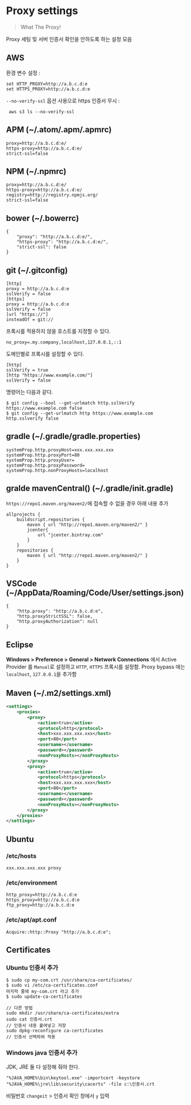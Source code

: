 # Proxy settings

> What The Proxy!

Proxy 세팅 및 서버 인증서 확인을 안하도록 하는 설정 모음

## AWS

환경 변수 설정 :

    set HTTP_PROXY=http://a.b.c.d:e
    set HTTPS_PROXY=http://a.b.c.d:e

`--no-verify-ssl` 옵션 사용으로 https 인증서 무시 :

     aws s3 ls --no-verify-ssl

## APM (~/.atom/.apm/.apmrc)

    proxy=http://a.b.c.d:e/
    https-proxy=http://a.b.c.d:e/
    strict-ssl=false

## NPM (~/.npmrc)

    proxy=http://a.b.c.d:e/
    https-proxy=http://a.b.c.d:e/
    registry=http://registry.npmjs.org/
    strict-ssl=false

## bower (~/.bowerrc)

    {
        "proxy": "http://a.b.c.d:e/",
        "https-proxy": "http://a.b.c.d:e/",
        "strict-ssl": false
    }

## git (~/.gitconfig)

    [http]
    proxy = http://a.b.c.d:e
    sslVerify = false
    [https]
    proxy = http://a.b.c.d:e
    sslVerify = false
    [url "https://"]
    insteadOf = git://

프록시를 적용하지 않을 호스트를 지정할 수 있다.

    no_proxy=.my.company,localhost,127.0.0.1,::1

도메인별로 프록시를 설정할 수 있다.

    [http]
    sslVerify = true
    [http "https://www.example.com/"]
    sslVerify = false

명령어는 다음과 같다.

    $ git config --bool --get-urlmatch http.sslVerify https://www.example.com false
    $ git config --get-urlmatch http https://www.example.com
    http.sslverify false

## gradle (~/.gradle/gradle.properties)

    systemProp.http.proxyHost=xxx.xxx.xxx.xxx
    systemProp.http.proxyPort=80
    systemProp.http.proxyUser=
    systemProp.http.proxyPassword=
    systemProp.http.nonProxyHosts=localhost

## gralde mavenCentral() (~/.gradle/init.gradle)

`https://repo1.maven.org/maven2/`에 접속할 수 없을 경우 아래 내용 추가

    allprojects {
        buildscript.repositories {
            maven { url "http://repo1.maven.org/maven2/" }
            jcenter{
                url "jcenter.bintray.com"
            }
        }
        repositories {
            maven { url "http://repo1.maven.org/maven2/" }
        }
    }

## VSCode (~/AppData/Roaming/Code/User/settings.json)

    {
        "http.proxy": "http://a.b.c.d:e",
        "http.proxyStrictSSL": false,
        "http.proxyAuthorization": null
    }

## Eclipse

__Windows > Preference > General > Network Connections__ 에서 Active Provider 를 `Manual`로 설정하고 `HTTP`, `HTTPS` 프록시를 설정함. Proxy bypass 에는 `localhost`, `127.0.0.1`을 추가함

## Maven (~/.m2/settings.xml)

```xml
<settings>
    <proxies>
        <proxy>
            <active>true</active>
            <protocol>http</protocol>
            <host>xxx.xxx.xxx.xxx</host>
            <port>80</port>
            <username></username>
            <password></password>
            <nonProxyHosts></nonProxyHosts>
        </proxy>
        <proxy>
            <active>true</active>
            <protocol>https</protocol>
            <host>xxx.xxx.xxx.xxx</host>
            <port>80</port>
            <username></username>
            <password></password>
            <nonProxyHosts></nonProxyHosts>
        </proxy>
    </proxies>
</settings>
```

## Ubuntu

### /etc/hosts

    xxx.xxx.xxx.xxx proxy

### /etc/environment

    http_proxy=http://a.b.c.d:e
    https_proxy=http://a.b.c.d:e
    ftp_proxy=http://a.b.c.d:e

### /etc/apt/apt.conf

    Acquire::http::Proxy "http://a.b.c.d:e";

## Certificates

### Ubuntu 인증서 추가

    $ sudo cp my-com.crt /usr/share/ca-certificates/
    $ sudo vi /etc/ca-certificates.conf
    마지막 줄에 my-com.crt 라고 추가
    $ sudo update-ca-certificates

    // 다른 방법
    sudo mkdir /usr/share/ca-certificates/extra
    sudo cat 인증서.crt
    // 인증서 내용 붙여넣고 저장
    sudo dpkg-reconfigure ca-certificates
    // 인증서 선택하여 적용

### Windows java 인증서 추가

JDK, JRE 둘 다 설정해 줘야 한다.

    "%JAVA_HOME%\bin\keytool.exe" -importcert -keystore "%JAVA_HOME%\jre\lib\security\cacerts" -file c:\인증서.crt

비밀번호 `changeit` > 인증서 확인 창에서 `y` 입력